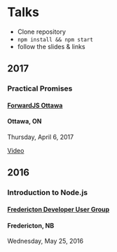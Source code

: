 # Talks

- Clone repository
- `npm install && npm start`
- follow the slides & links

## 2017

### Practical Promises

#### [ForwardJS Ottawa](http://forwardjs.com/ottawa)

#### Ottawa, ON

Thursday, April 6, 2017

[Video](https://www.youtube.com/watch?v=z7CT0WI2UUg)

## 2016

### Introduction to Node.js

#### [Fredericton Developer User Group](http://frederictonug.net/)

#### Fredericton, NB

Wednesday, May 25, 2016

